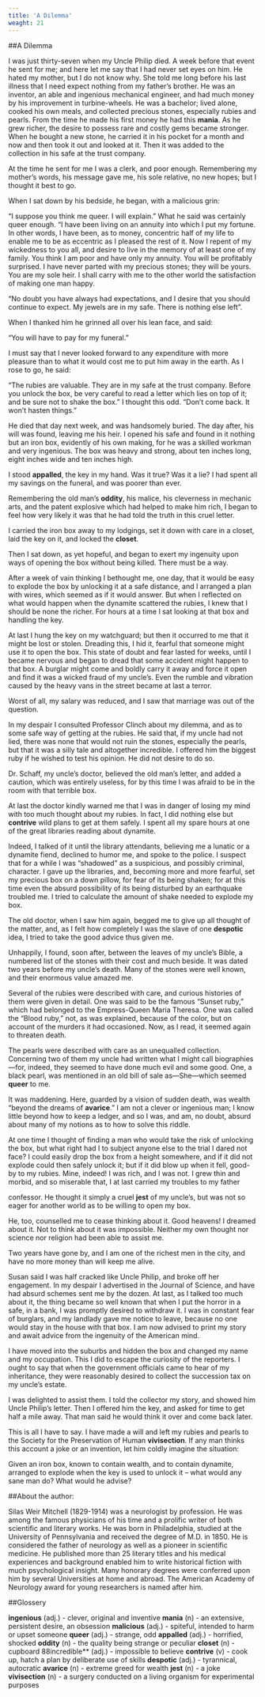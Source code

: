 ```yaml
---
title: 'A Dilemma'
weaght: 21
---
```


##A Dilemma

I was just thirty-seven when my
Uncle Philip died. A week before that
event he sent for me; and here let me say
that I had never set eyes on him. He hated
my mother, but I do not know why. She
told me long before his last illness that I
need expect nothing from my father’s
brother. He was an inventor, an able and
ingenious mechanical engineer, and had
much money by his improvement in
turbine-wheels. He was a bachelor; lived
alone, cooked his own meals, and collected
precious stones, especially rubies and
pearls. From the time he made his first
money he had this **mania**. As he grew
richer, the desire to possess rare and costly
gems became stronger. When he bought a
new stone, he carried it in his pocket for a
month and now and then took it out and
looked at it. Then it was added to the
collection in his safe at the trust company.

At the time he sent for
me I was a clerk, and poor
enough. Remembering
my mother’s words, his
message gave me, his sole
relative, no new hopes;
but I thought it best to go. 

When I sat down by his bedside, he
began, with a malicious grin:

“I suppose you think me queer.
I will explain.” What he said was certainly
queer enough. “I have been living on an
annuity into which I put my fortune. In
other words, I have been, as to money,
concentric half of my life to enable me
to be as eccentric as I pleased the rest
of it. Now I repent of my wickedness to
you all, and desire to live in the memory
of at least one of my family. You think I
am poor and have only my annuity. You
will be profitably surprised. I have never
parted with my precious stones; they will
be yours. You are my sole heir. I shall carry
with me to the other world the satisfaction
of making one man happy. 

“No doubt you have always had
expectations, and I desire that you should
continue to expect. My jewels are in my
safe. There is nothing else left”.

When I thanked him he grinned all
over his lean face, and said:

“You will have to pay for my funeral.”

I must say that I never looked forward
to any expenditure with more pleasure
than to what it would cost me to put him
away in the earth. As I rose to go, he said:

“The rubies are valuable. They are in
my safe at the trust company. Before you
unlock the box, be very careful to read a
letter which lies on top of it; and be sure
not to shake the box.” I thought this odd.
“Don’t come back. It won’t hasten things.”

He died that day next week, and was
handsomely buried. The day after, his will
was found, leaving me his heir. I opened
his safe and found in it nothing but an
iron box, evidently of his own making, for
he was a skilled workman and very
ingenious. The box was heavy and strong,
about ten inches long, eight inches wide
and ten inches high. 

I stood **appalled**, the key in my hand. Was it true? Was it a lie? I had spent all my
savings on the funeral, and was poorer than ever.

Remembering the old man’s **oddity**, his malice, his cleverness in mechanic arts, and
the patent explosive which had helped to make him rich, I began to feel how very likely it
was that he had told the truth in this cruel letter. 

I carried the iron box away to my lodgings, set it down with care in a closet, laid the
key on it, and locked the **closet**. 

Then I sat down, as yet hopeful, and
began to exert my ingenuity upon ways
of opening the box without being killed.
There must be a way. 

After a week of vain thinking I
bethought me, one day, that it would be
easy to explode the box by unlocking it at
a safe distance, and I arranged a plan with
wires, which seemed as if it would answer.
But when I reflected on what would
happen when the dynamite scattered the
rubies, I knew that I should be none the
richer. For hours at a time I sat looking at
that box and handling the key. 

At last I hung the key on my watchguard; but then it occurred to me that it
might be lost or stolen. Dreading this, I
hid it, fearful that someone might use it to
open the box. This state of doubt and fear
lasted for weeks, until I became nervous
and began to dread that some accident
might happen to that box. A burglar might
come and boldly carry it away and force
it open and find it was a wicked fraud of
my uncle’s. Even the rumble and vibration
caused by the heavy vans in the street
became at last a terror.

Worst of all, my salary was reduced,
and I saw that marriage was out of the
question.

In my despair I consulted Professor
Clinch about my dilemma, and as to some
safe way of getting at the rubies. He said
that, if my uncle had not lied, there was
none that would not ruin the stones,
especially the pearls, but that it was a silly
tale and altogether incredible. I offered
him the biggest ruby if he wished to test
his opinion. He did not desire to do so.

Dr. Schaff, my uncle’s doctor,
believed the old man’s letter, and added a
caution, which was entirely useless, for by
this time I was afraid to be in the room
with that terrible box.

At last the doctor kindly warned me
that I was in danger of losing my mind
with too much thought about my rubies.
In fact, I did nothing else but **contrive**
wild plans to get at them safely. I spent all
my spare hours at one of the great libraries
reading about dynamite. 

Indeed, I talked of it until the library
attendants, believing me a lunatic or a
dynamite fiend, declined to humor me,
and spoke to the police. I suspect that for
a while I was “shadowed” as a suspicious,
and possibly criminal, character. I gave
up the libraries, and, becoming more and
more fearful, set my precious box on a
down pillow, for fear of its being shaken;
for at this time even the absurd possibility
of its being disturbed by an earthquake
troubled me. I tried to calculate the amount
of shake needed to explode my box.

The old doctor, when I saw him
again, begged me to give up all thought of
the matter, and, as I felt how completely I
was the slave of one **despotic** idea, I tried
to take the good advice thus given me. 

Unhappily, I found, soon after,
between the leaves of my uncle’s Bible,
a numbered list of the stones with their
cost and much beside. It was dated two
years before my uncle’s death. Many of
the stones were well known, and their
enormous value amazed me.

Several of the rubies were described
with care, and curious histories of them
were given in detail. One was said to be the
famous “Sunset ruby,” which had belonged
to the Empress-Queen Maria Theresa.
One was called the “Blood ruby,” not, as
was explained, because of the color, but on
account of the murders it had occasioned.
Now, as I read, it seemed again to threaten
death.

The pearls were described with care
as an unequalled collection. Concerning
two of them my uncle had written what I 
might call biographies—for, indeed, they
seemed to have done much evil and some
good. One, a black pearl, was mentioned
in an old bill of sale as—She—which
seemed **queer** to me.

It was maddening. Here, guarded
by a vision of sudden death, was wealth
“beyond the dreams of **avarice**.” I am not
a clever or ingenious man; I know little
beyond how to keep a ledger, and so I was,
and am, no doubt, absurd about many of
my notions as to how to solve this riddle. 

At one time I thought of finding a
man who would take the risk of unlocking
the box, but what right had I to subject
anyone else to the trial I dared not face?
I could easily drop the box from a height
somewhere, and if it did not explode could
then safely unlock it; but if it did blow up
when it fell, good-by to my rubies. Mine,
indeed! I was rich, and I was not. I grew
thin and morbid, and so miserable that,
I at last carried my troubles to my father 

confessor. He thought it simply a cruel
**jest** of my uncle’s, but was not so eager for
another world as to be willing to open my
box. 

He, too, counselled me to cease
thinking about it. Good heavens! I
dreamed about it. Not to think about it
was impossible. Neither my own thought
nor science nor religion had been able to
assist me.

Two years have gone by, and I am one
of the richest men in the city, and have no
more money than will keep me alive. 

Susan said I was half cracked
like Uncle Philip, and broke off her
engagement. In my despair I advertised
in the Journal of Science, and have had
absurd schemes sent me by the dozen.
At last, as I talked too much about it, the
thing became so well known that when
I put the horror in a safe, in a bank, I
was promptly desired to withdraw it. I
was in constant fear of burglars, and my
landlady gave me notice to leave, because
no one would stay in the house with that
box. I am now advised to print my story
and await advice from the ingenuity of the
American mind.

I have moved into the suburbs and
hidden the box and changed my name
and my occupation. This I did to escape
the curiosity of the reporters. I ought to
say that when the government officials
came to hear of my inheritance, they
were reasonably desired to collect the
succession tax on my uncle’s estate. 

I was delighted to assist them. I told
the collector my story, and showed him
Uncle Philip’s letter. Then I offered him
the key, and asked for time to get half a
mile away. That man said he would think
it over and come back later. 

This is all I have to say. I have made
a will and left my rubies and pearls to the
Society for the Preservation of Human
**vivisection**. If any man thinks this account
a joke or an invention, let him coldly
imagine the situation:

Given an iron box, known to contain
wealth, and to contain dynamite, arranged
to explode when the key is used to unlock
it – what would any sane man do? What
would he advise?

##About the author:

Silas Weir Mitchell (1829-1914)
was a neurologist by profession. He
was among the famous physicians
of his time and a prolific writer of
both scientific and literary works.
He was born in Philadelphia, studied
at the University of Pennsylvania
and received the degree of M.D. in
1850. He is considered the father
of neurology as well as a pioneer in
scientific medicine. He published
more than 25 literary titles and his
medical experiences and background
enabled him to write historical
fiction with much psychological
insight. Many honorary degrees
were conferred upon him by several
Universities at home and abroad. The
American Academy of Neurology
award for young researchers is named
after him.

##Glossery

**ingenious** (adj.) - clever, original and
inventive
**mania** (n) - an extensive, persistent
desire, an obsession
**malicious** (adj.) - spiteful, intended to
harm or upset someone
**queer** (adj.) - strange, odd
**appalled** (adj.) - horrified, shocked
**oddity** (n) - the quality being strange or peculiar
**closet** (n) - cupboard
88incredible** (adj.) - impossible to believe
**contrive** (v) - cook up, hatch a plan by
deliberate use of skills
**despotic** (adj.) - tyrannical, autocratic
**avarice** (n) - extreme greed for wealth
**jest** (n) - a joke
**vivisection** (n) - a surgery conducted
on a living organism for experimental
purposes